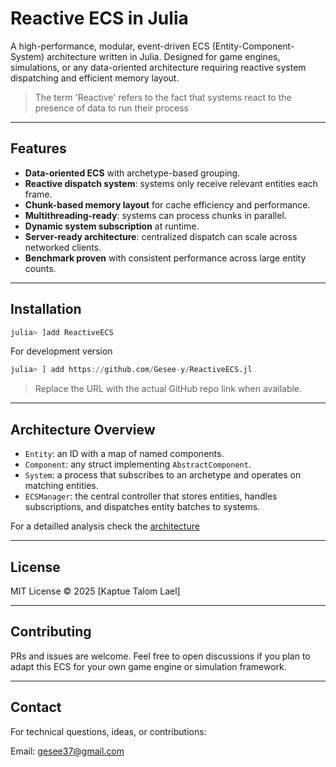 # Reactive ECS in Julia

A high-performance, modular, event-driven ECS (Entity-Component-System) architecture written in Julia. Designed for game engines, simulations, or any data-oriented architecture requiring reactive system dispatching and efficient memory layout.

> The term 'Reactive' refers to the fact that systems react to the presence of data to run their process

---

## Features

- **Data-oriented ECS** with archetype-based grouping.
- **Reactive dispatch system**: systems only receive relevant entities each frame.
- **Chunk-based memory layout** for cache efficiency and performance.
- **Multithreading-ready**: systems can process chunks in parallel.
- **Dynamic system subscription** at runtime.
- **Server-ready architecture**: centralized dispatch can scale across networked clients.
- **Benchmark proven** with consistent performance across large entity counts.

---

## Installation

```julia
julia> ]add ReactiveECS
```

For development version

```julia
julia> ] add https://github.com/Gesee-y/ReactiveECS.jl
````

> Replace the URL with the actual GitHub repo link when available.

---

## Architecture Overview

* `Entity`: an ID with a map of named components.
* `Component`: any struct implementing `AbstractComponent`.
* `System`: a process that subscribes to an archetype and operates on matching entities.
* `ECSManager`: the central controller that stores entities, handles subscriptions, and dispatches entity batches to systems.

For a detailled analysis check the [architecture](https://github.com/Gesee-y/EDECS.jl/blob/main/doc/Achitecture.md)

---

## License

MIT License © 2025 \[Kaptue Talom Lael]

---

## Contributing

PRs and issues are welcome. Feel free to open discussions if you plan to adapt this ECS for your own game engine or simulation framework.

---

## Contact

For technical questions, ideas, or contributions:

Email: [gesee37@gmail.com](mailto:gesee37@gmail.com)
